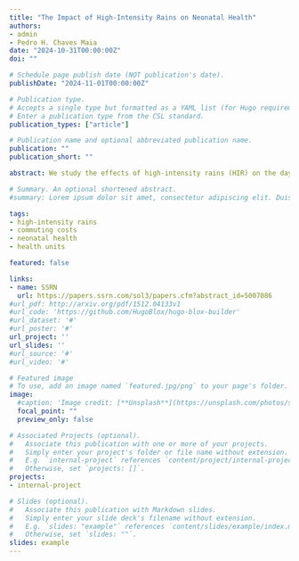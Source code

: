 ```yaml
---
title: "The Impact of High-Intensity Rains on Neonatal Health"
authors:
- admin
- Pedro H. Chaves Maia
date: "2024-10-31T00:00:00Z"
doi: ""

# Schedule page publish date (NOT publication's date).
publishDate: "2024-11-01T00:00:00Z"

# Publication type.
# Accepts a single type but formatted as a YAML list (for Hugo requirements).
# Enter a publication type from the CSL standard.
publication_types: ["article"]

# Publication name and optional abbreviated publication name.
publication: ""
publication_short: ""

abstract: We study the effects of high-intensity rains (HIR) on the day of birth on newborn health in the city of Rio de Janeiro, Brazil. We merge geodata from rainfall stations with administrative birth certificate records, creating a uniquely rich dataset covering the universe of births and HIR in Rio de Janeiro from 2006-2019. We find that 1) HIRs increase the likelihood of "low" and "very low" Apgar scores at the 5-minute mark by, at most, 29% and 40%, respectively; 2) the negative impact of HIR on Apgar scores is concentrated in health units affiliated with the SUS (Unified Health System), and 3) these adverse health effects are concentrated in units close to flood points.

# Summary. An optional shortened abstract.
#summary: Lorem ipsum dolor sit amet, consectetur adipiscing elit. Duis posuere tellus ac convallis placerat. Proin tincidunt magna sed ex sollicitudin condimentum.

tags:
- high-intensity rains
- commuting costs
- neonatal health
- health units

featured: false

links:
- name: SSRN
  url: https://papers.ssrn.com/sol3/papers.cfm?abstract_id=5007086
#url_pdf: http://arxiv.org/pdf/1512.04133v1
#url_code: 'https://github.com/HugoBlox/hugo-blox-builder'
#url_dataset: '#'
#url_poster: '#'
url_project: ''
url_slides: ''
#url_source: '#'
#url_video: '#'

# Featured image
# To use, add an image named `featured.jpg/png` to your page's folder. 
image:
  #caption: 'Image credit: [**Unsplash**](https://unsplash.com/photos/s9CC2SKySJM)'
  focal_point: ""
  preview_only: false

# Associated Projects (optional).
#   Associate this publication with one or more of your projects.
#   Simply enter your project's folder or file name without extension.
#   E.g. `internal-project` references `content/project/internal-project/index.md`.
#   Otherwise, set `projects: []`.
projects:
- internal-project

# Slides (optional).
#   Associate this publication with Markdown slides.
#   Simply enter your slide deck's filename without extension.
#   E.g. `slides: "example"` references `content/slides/example/index.md`.
#   Otherwise, set `slides: ""`.
slides: example
---
```


